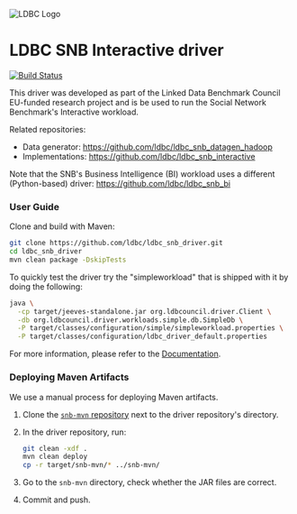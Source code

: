 ![LDBC Logo](ldbc-logo.png)
# LDBC SNB Interactive driver

[![Build Status](https://circleci.com/gh/ldbc/ldbc_snb_driver.svg?style=svg)](https://circleci.com/gh/ldbc/ldbc_snb_driver)

This driver was developed as part of the Linked Data Benchmark Council EU-funded research project and is be used to run the Social Network Benchmark's Interactive workload.

Related repositories:

* Data generator: https://github.com/ldbc/ldbc_snb_datagen_hadoop
* Implementations: https://github.com/ldbc/ldbc_snb_interactive

Note that the SNB's Business Intelligence (BI) workload uses a different (Python-based) driver: https://github.com/ldbc/ldbc_snb_bi

### User Guide

Clone and build with Maven:

```bash
git clone https://github.com/ldbc/ldbc_snb_driver.git
cd ldbc_snb_driver
mvn clean package -DskipTests
```

To quickly test the driver try the "simpleworkload" that is shipped with it by doing the following:

```bash
java \
  -cp target/jeeves-standalone.jar org.ldbcouncil.driver.Client \
  -db org.ldbcouncil.driver.workloads.simple.db.SimpleDb \
  -P target/classes/configuration/simple/simpleworkload.properties \
  -P target/classes/configuration/ldbc_driver_default.properties
```

For more information, please refer to the [Documentation](https://github.com/ldbc/ldbc_driver/wiki).

### Deploying Maven Artifacts

We use a manual process for deploying Maven artifacts.

1. Clone the [`snb-mvn` repository](https://github.com/ldbc/snb-mvn) next to the driver repository's directory.

2. In the driver repository, run:

    ```bash
    git clean -xdf .
    mvn clean deploy
    cp -r target/snb-mvn/* ../snb-mvn/
    ```

3. Go to the `snb-mvn` directory, check whether the JAR files are correct.

4. Commit and push.
